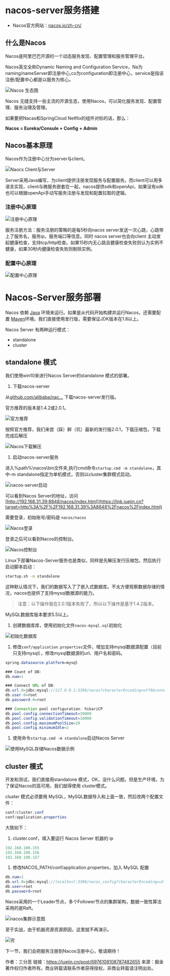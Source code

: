# nacos-server服务搭建

- Nacos官方网站：[nacos.io/zh-cn/](https://nacos.io/zh-cn/)

## 什么是Nacos

Nacos是阿里巴巴开源的一个动态服务发现、配置管理和服务管理平台。

Nacos英文全称Dynamic Naming and Configuration Service，Na为naming/nameServer即注册中心,co为configuration即注册中心，service是指该注册/配置中心都是以服务为核心。

![Nacos 生态图](https://gitee.com/wuyilong/picture-bed/raw/master/img/df8d64edf9824d3ca4084a8a4b3099e1~tplv-k3u1fbpfcp-watermark.png)

Nacos 无缝支持一些主流的开源生态，使用Nacos，可以简化服务发现、配置管理、服务治理及管理。

如果要把Nacas和SpringCloud Netflix的组件对标的话，那么：

**Nacos = Eureka/Consule + Config + Admin**

## Nacos基本原理

Nacos作为注册中心分为server与client。

![Naocs Client与Server](https://gitee.com/wuyilong/picture-bed/raw/master/img/2bf437f1db384be49fa8e898ac29b3fa~tplv-k3u1fbpfcp-watermark.png)

Server采用Java编写，为client提供注册发现服务与配置服务。而client可以用多语言实现，client与微服务嵌套在一起，nacos提供sdk和openApi，如果没有sdk也可以根据openApi手动写服务注册与发现和配置拉取的逻辑。

### 注册中心原理

![注册中心原理](https://gitee.com/wuyilong/picture-bed/raw/master/img/198ab7bf538c4b94b451cd0e11d74e0c~tplv-k3u1fbpfcp-watermark.png)

服务注册方法：服务注册的策略的是每5秒向nacos server发送一次心跳，心跳带上了服务名，服务ip，服务端口等信息。同时 nacos server也会向client 主动发起健康检查，支持tcp/http检查。如果15秒内无心跳且健康检查失败则认为实例不健康，如果30秒内健康检查失败则剔除实例。

### 配置中心原理

![配置中心原理](https://gitee.com/wuyilong/picture-bed/raw/master/img/edb0b2d3d8ad4d52b44764f12b29d845~tplv-k3u1fbpfcp-watermark.png)

# Nacos-Server服务部署

Nacos 依赖 [Java](https://link.juejin.cn?target=https%3A%2F%2Fdocs.oracle.com%2Fcd%2FE19182-01%2F820-7851%2Finst_cli_jdk_javahome_t%2F) 环境来运行。如果是从代码开始构建并运行Nacos，还需要配置 [Maven](https://link.juejin.cn?target=https%3A%2F%2Fmaven.apache.org%2Findex.html)环境。我们直接使用发行版，需要保证JDK版本在1.8以上。

Nacos Server 有两种运行模式：

- standalone
- cluster

## standalone 模式

我们使用win10来进行Nacos Server的standalone 模式的部署。

1. 下载nacos-server

从[github.com/alibaba/nac…](https://link.juejin.cn?target=https%3A%2F%2Fgithub.com%2Falibaba%2Fnacos%2Freleases) 下载nacos-server发行版。

官方推荐的版本是1.4.2或2.0.1。

![官方推荐](https://p3-juejin.byteimg.com/tos-cn-i-k3u1fbpfcp/9d7a7f3a9c1b43ed9ed84085a33f42a2~tplv-k3u1fbpfcp-watermark.awebp)

按照官方推荐，我们来尝（踩）鲜（坑）最新的发行版2.0.1，下载压缩包，下载完成后解压

![Nacos下载解压](https://gitee.com/wuyilong/picture-bed/raw/master/img/d53f8217983e47fba0956632209f8d17~tplv-k3u1fbpfcp-watermark.png)

1. 启动nacos-server服务

进入%path%\nacos\bin文件夹,执行cmd命令`startup.cmd -m standalone`，其中-m standalone指定为单机模式，否则以cluster集群模式启动。

![nacos-server启动](https://gitee.com/wuyilong/picture-bed/raw/master/img/831e0d6ce21f4a06b5a19d766f7f1a8d~tplv-k3u1fbpfcp-watermark.png)

可以看到Nacos Server的地址，访问 [http://192.168.31.39:8848/nacos/index.html](https://link.juejin.cn?target=http%3A%2F%2F192.168.31.39%3A8848%2Fnacos%2Findex.html)

需要登录，初始账号/密码是 `nacos/nacos`

![Nacos登录](https://gitee.com/wuyilong/picture-bed/raw/master/img/760e7ca5849846878826c21c5a438835~tplv-k3u1fbpfcp-watermark.png)

登录之后可以看到Nacos的控制台。

![Nacos控制台](https://gitee.com/wuyilong/picture-bed/raw/master/img/670322ea4f944b0e98aedc5342bfdfe0~tplv-k3u1fbpfcp-watermark.png)

Linux下部署Nacos-Server服务也是类似，同样是先解压发行压缩包，然后执行启动脚本启动：

```bash
startup.sh -m standalone

```

这种默认情况下，我们的数据写入了了嵌入式数据库。不太方便观察数据存储的情况，nacos也提供了支持mysql数据源的能力。

> 注意：以下操作我在2.0.1版本失败了，所以以下操作是基于1.4.2版本。

MySQL数据库版本要求5.5以上。

1. 创建数据库库，使用初始化文件`nacos-mysql.sql`初始化

![初始化数据库](https://gitee.com/wuyilong/picture-bed/raw/master/img/423255cfa192454b82c8a18bc42def81~tplv-k3u1fbpfcp-watermark.png)

1. 修改`conf/application.properties`文件，增加支持mysql数据源配置（目前只支持mysql），修改mysql数据源的url、用户名和密码。

```java
spring.datasource.platform=mysql

### Count of DB:
db.num=1

### Connect URL of DB:
db.url.0=jdbc:mysql://127.0.0.1:3306/nacos?characterEncoding=utf8&connectTimeout=1000&socketTimeout=3000&autoReconnect=true&useUnicode=true&useSSL=false&serverTimezone=UTC
db.user.0=root
db.password.0=root

### Connection pool configuration: hikariCP
db.pool.config.connectionTimeout=30000
db.pool.config.validationTimeout=10000
db.pool.config.maximumPoolSize=20
db.pool.config.minimumIdle=2

```

1. 使用命令`startup.cmd -m standalone`启动Nacos Server

![使用MySQL存储Nacos数据示例](https://gitee.com/wuyilong/picture-bed/raw/master/img/f6d216f253354f348984df69c143d716~tplv-k3u1fbpfcp-watermark.png)

## cluster 模式

开发和测试，我们直接用standalone 模式，OK，没什么问题。但是生产环境，为了保证Nacos的高可用，我们就得使用 cluster模式。

cluster 模式必须要用 MySQL，MySQL数据导入和上面一致，然后改两个配置文件：

```java
conf/cluster.conf
conf/application.properties

```

大致如下：

1. cluster.conf，填入要运行 Nacos Server 机器的 ip

```java
192.168.100.155
192.168.100.156
192.168.100.157    

```

1. 修改NACOS_PATH/conf/application.properties，加入 MySQL 配置

```java
db.num=1
db.url.0=jdbc:mysql://localhost:3306/nacos_config?characterEncoding=utf8&connectTimeout=1000&socketTimeout=3000&autoReconnect=true
db.user=root
db.password=root

```

Nacos采用的一个Leader节点，多个Follower节点的集群架构，数据一致性算法采用的是Raft。

![nacos集群示意图](https://gitee.com/wuyilong/picture-bed/raw/master/img/e32a0b72bcb447799ecc550abee01b3e~tplv-k3u1fbpfcp-watermark.png)

至于实战，由于机器资源资源原因，这里就不再演示。

![穷](https://gitee.com/wuyilong/picture-bed/raw/master/img/5a57a55df5864e019517f3ce06df0421~tplv-k3u1fbpfcp-watermark.png)

下一节，我们会把服务注册到Nacos注册中心，敬请期待！


作者：三分恶
链接：https://juejin.cn/post/6976108108787482655
来源：掘金
著作权归作者所有。商业转载请联系作者获得授权，非商业转载请注明出处。